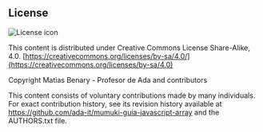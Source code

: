## License
![License icon](https://licensebuttons.net/l/by-sa/3.0/88x31.png)

This content is distributed under Creative Commons License Share-Alike, 4.0. [https://creativecommons.org/licenses/by-sa/4.0/](https://creativecommons.org/licenses/by-sa/4.0)

Copyright Matias Benary - Profesor de Ada and contributors

This content consists of voluntary contributions made by many
individuals. For exact contribution history, see its revision history
available at https://github.com/ada-it/mumuki-guia-javascript-array and the AUTHORS.txt file.


